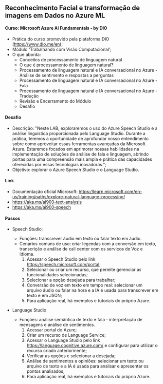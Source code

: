 ## Reconhecimento Facial e transformação de imagens em Dados no Azure ML 

#### Curso: Microsoft Azure AI Fundamentals - by DIO
- Prática do curso promovido pela plataforma DIO (https://www.dio.me/en);
- Módulo 'Trabalhando com Visão Computacional';
- O que aborda:
    * Conceitos de processamento de linguagem natural
    * O que é processamento de linguagem natural?
    * Processamento de linguagem natural e IA conversacional no Azure - Análise de sentimento e respostas a perguntas
    * Processamento de linguagem natural e IA conversacional no Azure - Fala
    * Processamento de linguagem natural e IA conversacional no Azure - Tradução
    * Revisão e Encerramento do Módulo
    * Desafio

#### Desafio
- Descrição: "Neste LAB, exploraremos o uso do Azure Speech Studio e a análise linguística proporcionada pelo Language Studio. Durante a prática, teremos a oportunidade de aprofundar nosso entendimento sobre como aproveitar essas ferramentas avançadas da Microsoft Azure. Estaremos focados em aprimorar nossas habilidades na implementação de soluções de análise de fala e linguagem, abrindo portas para uma compreensão mais ampla e prática das capacidades oferecidas por essas tecnologias inovadoras.";
- Objetivo: explorar o Azure Speech Studio e o Language Studio.

#### Link
- Documentação oficial Microsoft: https://learn.microsoft.com/en-us/training/paths/explore-natural-language-processing/ 
- https://aka.ms/ai900-text-analysis
- https://aka.ms/ai900-speech

#### Passos
- Speech Studio: 
    * Funções: transcrever áudio em texto ou falar texto em áudio. 
    * Cenários comuns de uso: criar legendas com a conversão em texto, transcrição e análise de call center com os serviços de Voz e Idioma.
        1. Acessar o Speech Studio pelo link https://speech.microsoft.com/portal;
        2. Selecionar ou criar um recurso, que permite gerenciar as funcionalidades selecionadas;
        3. Selecionar a opção desejada para trabalhar;
        4. Conversão de voz em texto em tempo real: selecionar um arquivo áudio ou falar na hora e a IA é usada para transcrever em texto e em JSON;
        5. Para aplicação real, há exemplos e tutoriais do próprio Azure.

- Language Studio
    * Funções: análise semântica de texto e fala - interpretação de mensagens e análise de sentimentos.
        1. Acessar portal do Azure;
        2. Criar um recurso de Language Service;
        3. Acessar o Language Studio pelo link https://language.cognitive.azure.com/ e configurar para utilizar o recurso criado anteriormente;
        4. Verificar as opções e selecionar a desejada;
        5. Análise de sentimentos e opiniões: selecionar um texto ou arquivo de texto e a IA é usada para analisar e apresentar os pontos analisados;
        6. Para aplicação real, há exemplos e tutoriais do próprio Azure.